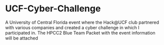 # UCF-Cyber-Challenge
A University of Central Florida event where the Hack@UCF club partnered with various companies and created a cyber challenge in which I participated in. The HPCC2 Blue Team Packet with the event information will be attached
